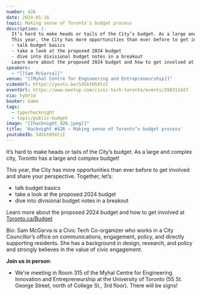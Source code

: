 ```yaml
---
number: 426
date: 2024-01-16
topic: Making sense of Toronto’s budget process
description: |-
  It’s hard to make heads or tails of the City’s budget. As a large and complex city, Toronto has a large and complex budget!
  This year, the City has more opportunities than ever before to get involved and share your perspective. Together, let’s:
  - talk budget basics
  - take a look at the proposed 2024 budget
  - dive into divisional budget notes in a breakout
  Learn more about the proposed 2024 budget and how to get involved at [Toronto.ca/Budget](http://Toronto.ca/Budget)
speakers:
  - "[[Sam McGarva]]"
venue: "[[Myhal Centre for Engineering and Entrepreneurship]]"
videoUrl: https://youtu.be/SdSktH5XtzI
eventUrl: https://www.meetup.com/civic-tech-toronto/events/298311427
via: hybrid
booker: Gabe
tags:
  - type/hacknight
  - topic/public-budget
image: "[[hacknight_426.jpeg]]"
title: 'Hacknight #426 – Making sense of Toronto’s budget process'
youtubeID: SdSktH5XtzI
---
```

It’s hard to make heads or tails of the City’s budget. As a large and complex city, Toronto has a large and complex budget!

This year, the City has more opportunities than ever before to get involved and share your perspective. Together, let’s:

* talk budget basics
* take a look at the proposed 2024 budget
* dive into divisional budget notes in a breakout

Learn more about the proposed 2024 budget and how to get involved at [Toronto.ca/Budget](http://Toronto.ca/Budget)

Bio:
Sam McGarva is a Civic Tech Co-organizer who works in a City Councillor’s office on communications, engagement, policy, and directly supporting residents. She has a background in design, research, and policy and strongly believes in the value of civic engagement.

**Join us in person**:

* We're meeting in Room 315 of the Myhal Centre for Engineering Innovation and Entrepreneurship at the University of Toronto (55 St. George Street, north of College St., 3rd floor). There will be signs!
